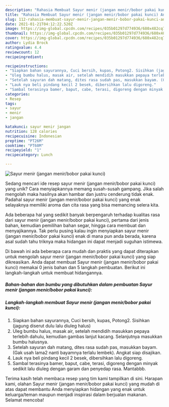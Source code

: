 ```yaml
---
description: "Rahasia Membuat Sayur menir (jangan menir/bobor pakai kunci) Anti Gagal"
title: "Rahasia Membuat Sayur menir (jangan menir/bobor pakai kunci) Anti Gagal"
slug: 112-rahasia-membuat-sayur-menir-jangan-menir-bobor-pakai-kunci-anti-gagal
date: 2021-01-21T04:12:22.520Z
image: https://img-global.cpcdn.com/recipes/035b01297d774936/680x482cq70/sayur-menir-jangan-menirbobor-pakai-kunci-foto-resep-utama.jpg
thumbnail: https://img-global.cpcdn.com/recipes/035b01297d774936/680x482cq70/sayur-menir-jangan-menirbobor-pakai-kunci-foto-resep-utama.jpg
cover: https://img-global.cpcdn.com/recipes/035b01297d774936/680x482cq70/sayur-menir-jangan-menirbobor-pakai-kunci-foto-resep-utama.jpg
author: Lydia Brock
ratingvalue: 4.4
reviewcount: 12
recipeingredient:

recipeinstructions:
- "Siapkan bahan sayurannya, Cuci bersih, kupas, Potong2. Sisihkan (jagung diserut dulu lalu diuleg halus)"
- "Uleg bumbu halus, masak air, setelah mendidih masukkan pepaya terlebih dahulu, kemudian gambas lanjut kacang. Selanjutnya masukkan bumbu halusnya."
- "Setelah sayuran dah matang, dites rasa sudah pas, masukkan bayam. (Gak usah lama2 nanti bayamnya terlalu lembek). Angkat siap disajikan."
- "Lauk nya beli pindang kecil 2 besek, dibersihkan lalu digoreng."
- "Sambal terasinya bamer, baput, cabe, terasi, digoreng dengan minyak sedikit lalu diuleg dengan garam dan penyedap rasa. Mantabbb."
categories:
- Resep
tags:
- sayur
- menir
- jangan

katakunci: sayur menir jangan 
nutrition: 128 calories
recipecuisine: Indonesian
preptime: "PT26M"
cooktime: "PT60M"
recipeyield: "1"
recipecategory: Lunch

---
```



![Sayur menir (jangan menir/bobor pakai kunci)](https://img-global.cpcdn.com/recipes/035b01297d774936/680x482cq70/sayur-menir-jangan-menirbobor-pakai-kunci-foto-resep-utama.jpg)

Sedang mencari ide resep sayur menir (jangan menir/bobor pakai kunci) yang unik? Cara menyiapkannya memang susah-susah gampang. Jika salah mengolah maka hasilnya akan hambar dan justru cenderung tidak enak. Padahal sayur menir (jangan menir/bobor pakai kunci) yang enak selayaknya memiliki aroma dan cita rasa yang bisa memancing selera kita.

Ada beberapa hal yang sedikit banyak berpengaruh terhadap kualitas rasa dari sayur menir (jangan menir/bobor pakai kunci), pertama dari jenis bahan, kemudian pemilihan bahan segar, hingga cara membuat dan menyajikannya. Tak perlu pusing kalau ingin menyiapkan sayur menir (jangan menir/bobor pakai kunci) enak di mana pun anda berada, karena asal sudah tahu triknya maka hidangan ini dapat menjadi suguhan istimewa.




Di bawah ini ada beberapa cara mudah dan praktis yang dapat diterapkan untuk mengolah sayur menir (jangan menir/bobor pakai kunci) yang siap dikreasikan. Anda dapat membuat Sayur menir (jangan menir/bobor pakai kunci) memakai 0 jenis bahan dan 5 langkah pembuatan. Berikut ini langkah-langkah untuk membuat hidangannya.

<!--inarticleads1-->

##### Bahan-bahan dan bumbu yang dibutuhkan dalam pembuatan Sayur menir (jangan menir/bobor pakai kunci):





<!--inarticleads2-->

##### Langkah-langkah membuat Sayur menir (jangan menir/bobor pakai kunci):

1. Siapkan bahan sayurannya, Cuci bersih, kupas, Potong2. Sisihkan (jagung diserut dulu lalu diuleg halus)
1. Uleg bumbu halus, masak air, setelah mendidih masukkan pepaya terlebih dahulu, kemudian gambas lanjut kacang. Selanjutnya masukkan bumbu halusnya.
1. Setelah sayuran dah matang, dites rasa sudah pas, masukkan bayam. (Gak usah lama2 nanti bayamnya terlalu lembek). Angkat siap disajikan.
1. Lauk nya beli pindang kecil 2 besek, dibersihkan lalu digoreng.
1. Sambal terasinya bamer, baput, cabe, terasi, digoreng dengan minyak sedikit lalu diuleg dengan garam dan penyedap rasa. Mantabbb.




Terima kasih telah membaca resep yang tim kami tampilkan di sini. Harapan kami, olahan Sayur menir (jangan menir/bobor pakai kunci) yang mudah di atas dapat membantu Anda menyiapkan hidangan yang enak untuk keluarga/teman maupun menjadi inspirasi dalam berjualan makanan. Selamat mencoba!
